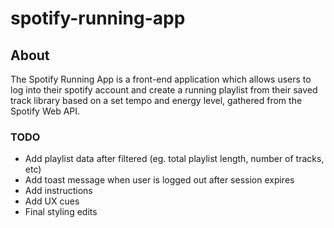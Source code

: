 # spotify-running-app

## About
The Spotify Running App is a front-end application which allows users to log into their spotify account and create a running playlist from their saved track library based on a set tempo and energy level, gathered from the Spotify Web API.

### TODO
- Add playlist data after filtered (eg. total playlist length, number of tracks, etc)
- Add toast message when user is logged out after session expires
- Add instructions
- Add UX cues
- Final styling edits
